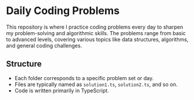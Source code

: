 # Daily Coding Problems

This repository is where I practice coding problems every day to sharpen my problem-solving and algorithmic skills. The problems range from basic to advanced levels, covering various topics like data structures, algorithms, and general coding challenges.

## Structure

- Each folder corresponds to a specific problem set or day.
- Files are typically named as `solution1.ts`, `solution2.ts`, and so on.
- Code is written primarily in TypeScript.
